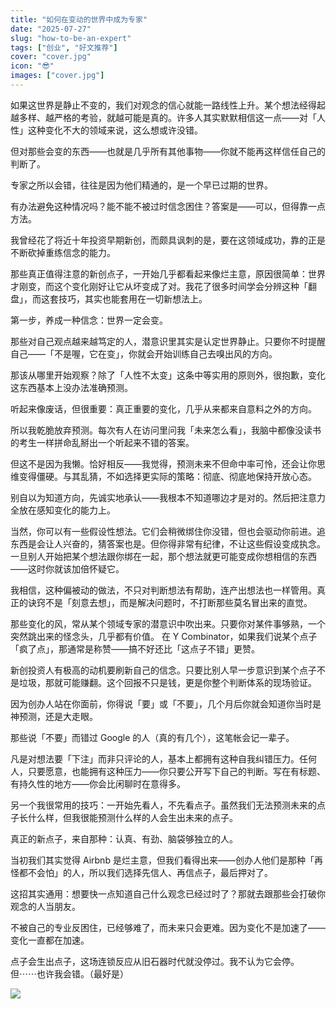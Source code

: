 ```yaml
---
title: "如何在变动的世界中成为专家"
date: "2025-07-27"
slug: "how-to-be-an-expert"
tags: ["创业", "好文推荐"]
cover: "cover.jpg"
icon: "😎"
images: ["cover.jpg"]
---
```

如果这世界是静止不变的，我们对观念的信心就能一路线性上升。某个想法经得起越多样、越严格的考验，就越可能是真的。许多人其实默默相信这一点——对「人性」这种变化不大的领域来说，这么想或许没错。



但对那些会变的东西——也就是几乎所有其他事物——你就不能再这样信任自己的判断了。



专家之所以会错，往往是因为他们精通的，是一个早已过期的世界。



有办法避免这种情况吗？能不能不被过时信念困住？答案是——可以，但得靠一点方法。



我曾经花了将近十年投资早期新创，而颇具讽刺的是，要在这领域成功，靠的正是不断砍掉重练信念的能力。



那些真正值得注意的新创点子，一开始几乎都看起来像烂主意，原因很简单：世界才刚变，而这个变化刚好让它从坏变成了对。我花了很多时间学会分辨这种「翻盘」，而这套技巧，其实也能套用在一切新想法上。



第一步，养成一种信念：世界一定会变。



那些对自己观点越来越笃定的人，潜意识里其实是认定世界静止。只要你不时提醒自己——「不是喔，它在变」，你就会开始训练自己去嗅出风的方向。



那该从哪里开始观察？除了「人性不太变」这条中等实用的原则外，很抱歉，变化这东西基本上没办法准确预测。



听起来像废话，但很重要：真正重要的变化，几乎从来都来自意料之外的方向。



所以我乾脆放弃预测。每次有人在访问里问我「未来怎么看」，我脑中都像没读书的考生一样拼命乱掰出一个听起来不错的答案。



但这不是因为我懒。恰好相反——我觉得，预测未来不但命中率可怜，还会让你思维变得僵硬。与其乱猜，不如选择更实际的策略：彻底、彻底地保持开放心态。



别自以为知道方向，先诚实地承认——我根本不知道哪边才是对的。然后把注意力全放在感知变化的能力上。



当然，你可以有一些假设性想法。它们会稍微绑住你没错，但也会驱动你前进。追东西是会让人兴奋的，猜答案也是。但你得非常有纪律，不让这些假设变成执念。
一旦别人开始把某个想法跟你绑在一起，那个想法就更可能变成你想相信的东西——这时你就该加倍怀疑它。



我相信，这种偏被动的做法，不只对判断想法有帮助，连产出想法也一样管用。真正的诀窍不是「刻意去想」，而是解决问题时，不打断那些莫名冒出来的直觉。



那些变化的风，常从某个领域专家的潜意识中吹出来。只要你对某件事够熟，一个突然跳出来的怪念头，几乎都有价值。
在 Y Combinator，如果我们说某个点子「疯了点」，那通常是称赞——搞不好还比「这点子不错」更赞。



新创投资人有极高的动机要刷新自己的信念。只要比别人早一步意识到某个点子不是垃圾，那就可能赚翻。这个回报不只是钱，更是你整个判断体系的现场验证。



因为创办人站在你面前，你得说「要」或「不要」，几个月后你就会知道你当时是神预测，还是大走眼。



那些说「不要」而错过 Google 的人（真的有几个），这笔帐会记一辈子。



凡是对想法要「下注」而非只评论的人，基本上都拥有这种自我纠错压力。任何人，只要愿意，也能拥有这种压力——你只要公开写下自己的判断。写在有标题、有持久性的地方——你会比闲聊时在意得多。



另一个我很常用的技巧：一开始先看人，不先看点子。虽然我们无法预测未来的点子长什么样，但我很能预测什么样的人会生出未来的点子。



真正的新点子，来自那种：认真、有劲、脑袋够独立的人。



当初我们其实觉得 Airbnb 是烂主意，但我们看得出来——创办人他们是那种「再怪都不会怕」的人，所以我们选择先信人、再信点子，最后押对了。



这招其实通用：想要快一点知道自己什么观念已经过时了？那就去跟那些会打破你观念的人当朋友。



不被自己的专业反困住，已经够难了，而未来只会更难。因为变化不是加速了——变化一直都在加速。



点子会生出点子，这场连锁反应从旧石器时代就没停过。我不认为它会停。
但⋯⋯也许我会错。（最好是）




![](https://prod-files-secure.s3.us-west-2.amazonaws.com/112d0858-5090-4d34-a606-b75eb8d65fd2/46476355-9cf3-4e99-9b7a-3531bc426380/1000202064.png?X-Amz-Algorithm=AWS4-HMAC-SHA256&X-Amz-Content-Sha256=UNSIGNED-PAYLOAD&X-Amz-Credential=ASIAZI2LB4667T7REO3W%2F20250908%2Fus-west-2%2Fs3%2Faws4_request&X-Amz-Date=20250908T231215Z&X-Amz-Expires=3600&X-Amz-Security-Token=IQoJb3JpZ2luX2VjEF8aCXVzLXdlc3QtMiJHMEUCIQDaMsM2qu5VQhHNumIMavgBhVAjfe3z2FGvl7ZYLN8bJQIgJjPbRICSRI8wfV0OyvhjXKPkOWVdrJp6lO9eY2p16UEqiAQIyP%2F%2F%2F%2F%2F%2F%2F%2F%2F%2FARAAGgw2Mzc0MjMxODM4MDUiDAPJCIJ80DOuE0LHiyrcA%2BS%2FdlYhz6xESVcI0UVqacDK34BBXcCDd8L%2B0lx2MtdATH%2FeUOMj2pahOFKdT4k3oSI9b3X3lpiocMgYEAm9TSOFNe7e7U1bcLvg1r4eTs9qAp4uWTXPU%2Fwykyn%2Bee72Z1hCWjlvJkuT0mVbseNywRu0qvhK2mxg3T8%2FEx5sT5mbQUCad%2BTxzuXcPAMnKNRapt6hst1LNNqM%2Be7bg0mU2mOs4QfA%2BPFyU7G2oCZ2kxVrzSWIzXWYIYtfnsBXXjG4WZHz5dk3tbfytjReDnBkTaNbdOidNk8SxhzWz32DSFtBR9CR7PNjKQxOMvMBVH6P3V9WAuBHjK23aTdeBDn3lcQod1FeC%2Br3YLG9xcPTACSPb0hfd6dptbA6SSYDRoDA9zK9R5CaUQrfUmOZ%2BtYEC9CxpXi6gOZlEqL22AlYA2AknmYJj%2FDPCu1jTOR7ECK3mzL%2Fjm32h5e%2BY40a2CAUwB%2B971FY%2BRXcUoB3W2qBBc2pcr7JQeXqhqytfwGcu5WRanajaFxyVKOeCglllL9ML27xviQMGH1K%2BwCjUp0o9zpT2KRDEZPNmUrDbeOf6MfX1RB%2FHB7RTKtqkEXkQi49NMrUFKl%2B0NP%2FeDOD4FTPlrkU45Ty1Sop6JghrHR2MLnB%2FcUGOqUBPwSIgguJys2amRp86Jjqwxn0Os8lv2joqflCe9LTrdMRbzMjDkJhHktN0tSucarJkz5zHDjHBBMTh3oJDPQM6JXKRKJshZDoWSm%2BtBBzGn%2Fnq6eQWw8qWtnvhG2672cMfVhX6FARILLspYj4blU9xPBBb8pQROmmhitBjLVxwL1yQzhwCWMbZYybL1yrkcvzRWiNot1yMZ7hXCCzs5iiDlyTTyki&X-Amz-Signature=b63e8f368197629a5b95a065ee6c47312ddd1a47cfcaa72c91b9c7476301861a&X-Amz-SignedHeaders=host&x-amz-checksum-mode=ENABLED&x-id=GetObject)

